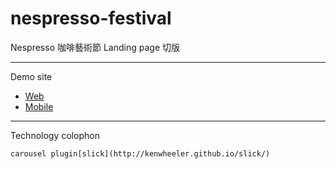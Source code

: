# nespresso-festival
Nespresso 咖啡藝術節 Landing page 切版

---------------------------------------
Demo site
-   [Web](https://javaok1987.github.io/nespresso-festival/)
-   [Mobile](https://javaok1987.github.io/nespresso-festival/mobile.html)

---------------------------------------
Technology colophon
  
    carousel plugin[slick](http://kenwheeler.github.io/slick/)
